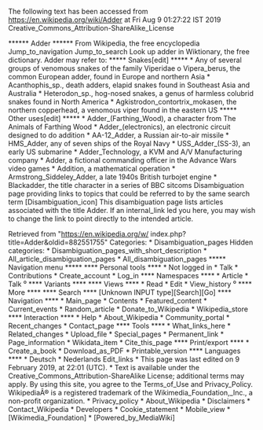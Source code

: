 The following text has been accessed from https://en.wikipedia.org/wiki/Adder at Fri Aug 9 01:27:22 IST 2019
Creative_Commons_Attribution-ShareAlike_License




















****** Adder ******
From Wikipedia, the free encyclopedia
Jump_to_navigation Jump_to_search
 Look up adder in Wiktionary, the free dictionary.
Adder may refer to:
***** Snakes[edit] *****
    * Any of several groups of venomous snakes of the family Viperidae
          o Vipera_berus, the common European adder, found in Europe and
            northern Asia
    * Acanthophis_sp., death adders, elapid snakes found in Southeast Asia and
      Australia
    * Heterodon_sp., hog-nosed snakes, a genus of harmless colubrid snakes
      found in North America
    * Agkistrodon_contortrix_mokasen, the northern copperhead, a venomous viper
      found in the eastern US
***** Other uses[edit] *****
    * Adder_(Farthing_Wood), a character from The Animals of Farthing Wood
    * Adder_(electronics), an electronic circuit designed to do addition
    * AA-12_Adder, a Russian air-to-air missile
    * HMS_Adder, any of seven ships of the Royal Navy
    * USS_Adder_(SS-3), an early US submarine
    * Adder_Technology, a KVM and A/V Manufacturing company
    * Adder, a fictional commanding officer in the Advance Wars video games
    * Addition, a mathematical operation
    * Armstrong_Siddeley_Adder, a late 1940s British turbojet engine
    * Blackadder, the title character in a series of BBC sitcoms
                      Disambiguation page providing links to topics that could
                      be referred to by the same search term
[Disambiguation_icon] This disambiguation page lists articles associated with
                      the title Adder.
                      If an internal_link led you here, you may wish to change
                      the link to point directly to the intended article.

Retrieved from "https://en.wikipedia.org/w/
index.php?title=Adder&oldid=882551755"
Categories:
    * Disambiguation_pages
Hidden categories:
    * Disambiguation_pages_with_short_description
    * All_article_disambiguation_pages
    * All_disambiguation_pages
***** Navigation menu *****
**** Personal tools ****
    * Not logged in
    * Talk
    * Contributions
    * Create_account
    * Log_in
**** Namespaces ****
    * Article
    * Talk
⁰
**** Variants ****
**** Views ****
    * Read
    * Edit
    * View_history
⁰
**** More ****
**** Search ****
[Unknown INPUT type][Search][Go]
**** Navigation ****
    * Main_page
    * Contents
    * Featured_content
    * Current_events
    * Random_article
    * Donate_to_Wikipedia
    * Wikipedia_store
**** Interaction ****
    * Help
    * About_Wikipedia
    * Community_portal
    * Recent_changes
    * Contact_page
**** Tools ****
    * What_links_here
    * Related_changes
    * Upload_file
    * Special_pages
    * Permanent_link
    * Page_information
    * Wikidata_item
    * Cite_this_page
**** Print/export ****
    * Create_a_book
    * Download_as_PDF
    * Printable_version
**** Languages ****
    * Deutsch
    * Nederlands
Edit_links
    * This page was last edited on 9 February 2019, at 22:01 (UTC).
    * Text is available under the Creative_Commons_Attribution-ShareAlike
      License; additional terms may apply. By using this site, you agree to the
      Terms_of_Use and Privacy_Policy. WikipediaÂ® is a registered trademark of
      the Wikimedia_Foundation,_Inc., a non-profit organization.
    * Privacy_policy
    * About_Wikipedia
    * Disclaimers
    * Contact_Wikipedia
    * Developers
    * Cookie_statement
    * Mobile_view
    * [Wikimedia_Foundation]
    * [Powered_by_MediaWiki]
